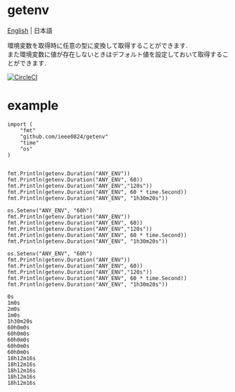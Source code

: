 # getenv

[English](./README.md) | 日本語

環境変数を取得時に任意の型に変換して取得することができます.  
また環境変数に値が存在しないときはデフォルト値を設定しておいて取得することができます.

[![CircleCI](https://circleci.com/gh/ieee0824/getenv.svg?style=shield)](https://circleci.com/gh/ieee0824/getenv)

# example


```
import (
	"fmt"
	"github.com/ieee0824/getenv"
	"time"
	"os"
)


fmt.Println(getenv.Duration("ANY_ENV"))
fmt.Println(getenv.Duration("ANY_ENV", 60))
fmt.Println(getenv.Duration("ANY_ENV","120s"))
fmt.Println(getenv.Duration("ANY_ENV", 60 * time.Second))
fmt.Println(getenv.Duration("ANY_ENV", "1h30m20s"))

os.Setenv("ANY_ENV", "60h")
fmt.Println(getenv.Duration("ANY_ENV"))
fmt.Println(getenv.Duration("ANY_ENV", 60))
fmt.Println(getenv.Duration("ANY_ENV","120s"))
fmt.Println(getenv.Duration("ANY_ENV", 60 * time.Second))
fmt.Println(getenv.Duration("ANY_ENV", "1h30m20s"))

os.Setenv("ANY_ENV", "60h")
fmt.Println(getenv.Duration("ANY_ENV"))
fmt.Println(getenv.Duration("ANY_ENV", 60))
fmt.Println(getenv.Duration("ANY_ENV","120s"))
fmt.Println(getenv.Duration("ANY_ENV", 60 * time.Second))
fmt.Println(getenv.Duration("ANY_ENV", "1h30m20s"))
```

```
0s
1m0s
2m0s
1m0s
1h30m20s
60h0m0s
60h0m0s
60h0m0s
60h0m0s
60h0m0s
18h12m16s
18h12m16s
18h12m16s
18h12m16s
18h12m16s
```
